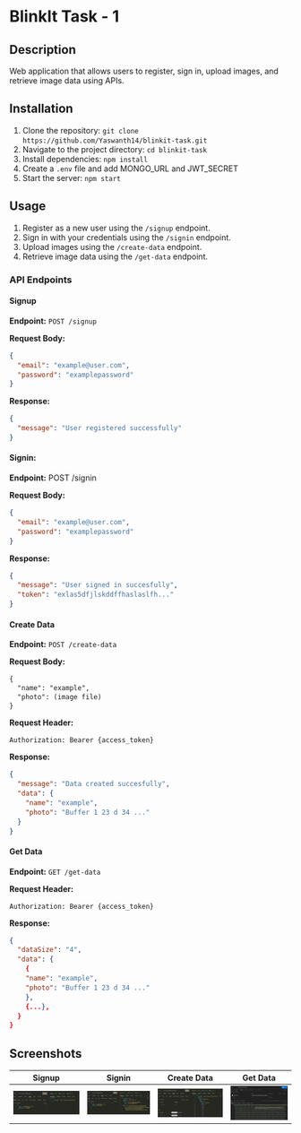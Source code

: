# BlinkIt Task - 1

## Description

Web application that allows users to register, sign in, upload images, and retrieve image data using APIs.

## Installation

1. Clone the repository: `git clone https://github.com/Yaswanth14/blinkit-task.git`
2. Navigate to the project directory: `cd blinkit-task`
3. Install dependencies: `npm install`
4. Create a `.env` file and add MONGO_URL and JWT_SECRET
5. Start the server: `npm start`

## Usage

1. Register as a new user using the `/signup` endpoint.
2. Sign in with your credentials using the `/signin` endpoint.
3. Upload images using the `/create-data` endpoint.
4. Retrieve image data using the `/get-data` endpoint.

### API Endpoints

#### Signup

**Endpoint:** `POST /signup`

**Request Body:**

```json
{
  "email": "example@user.com",
  "password": "examplepassword"
}
```

**Response:**

```json
{
  "message": "User registered successfully"
}
```

#### Signin:

**Endpoint:** POST /signin

**Request Body:**

```json
{
  "email": "example@user.com",
  "password": "examplepassword"
}
```

**Response:**

```json
{
  "message": "User signed in succesfully",
  "token": "exlas5dfjlskddffhaslaslfh..."
}
```

#### Create Data

**Endpoint:** `POST /create-data`

**Request Body:**

```form
{
  "name": "example",
  "photo": (image file)
}
```

**Request Header:**

```
Authorization: Bearer {access_token}
```

**Response:**

```json
{
  "message": "Data created succesfully",
  "data": {
    "name": "example",
    "photo": "Buffer 1 23 d 34 ..."
  }
}
```

#### Get Data

**Endpoint:** `GET /get-data`

**Request Header:**

```
Authorization: Bearer {access_token}
```

**Response:**

```json
{
  "dataSize": "4",
  "data": {
    {
    "name": "example",
    "photo": "Buffer 1 23 d 34 ..."
    },
    {...},
  }
}
```

## Screenshots

| Signup                              | Signin                              | Create Data                                  | Get Data                             |
| ----------------------------------- | ----------------------------------- | -------------------------------------------- | ------------------------------------ |
| ![Signup](./screenshots/signup.png) | ![Signin](./screenshots/signin.png) | ![Signup](./screenshots/imageDataUpload.png) | ![Signup](./screenshots/getData.png) |
